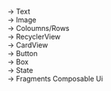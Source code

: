 -> Text<br/>
-> Image<br/>
-> Coloumns/Rows<br/>
-> RecyclerView<br/>
-> CardView<br/>
-> Button<br/>
-> Box<br/>
-> State<br/>
-> Fragments Composable Ui<br/>